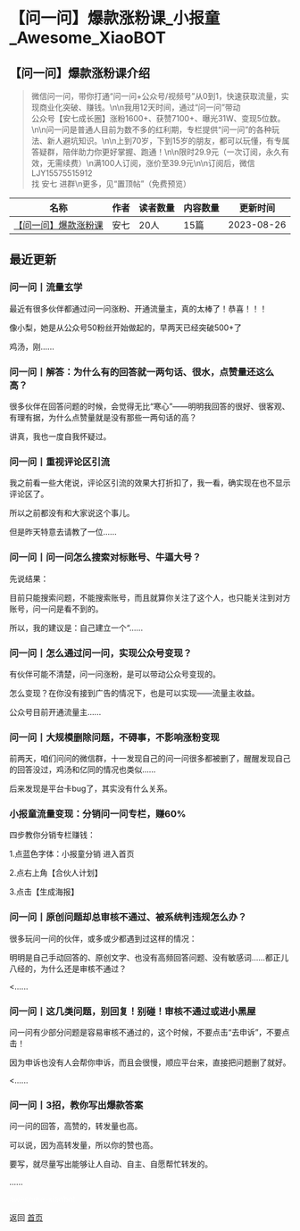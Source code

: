 # 【问一问】爆款涨粉课_小报童_Awesome_XiaoBOT

## 【问一问】爆款涨粉课介绍
> 微信问一问，带你打通“问一问+公众号/视频号”从0到1，快速获取流量，实现商业化突破、赚钱。\n\n我用12天时间，通过“问一问”带动  
公众号【安七成长圈】涨粉1600+、获赞7100+、曝光31W、变现5位数。\n\n问一问是普通人目前为数不多的红利期，专栏提供“问一问”的各种玩法、新人避坑知识。\n\n上到70岁，下到15岁的朋友，都可以玩懂，有专属答疑群，陪伴助力你更好掌握、跑通！\n\n限时29.9元（一次订阅，永久有效，无需续费）\n满100人订阅，涨价至39.9元\n\n订阅后，微信LJY15575515912  
找 安七 进群\n更多，见“置顶帖”（免费预览）  
  


|名称|作者|读者数量|内容数量|更新时间|
|---|---|---|---|---|
|[【问一问】爆款涨粉课](https://xiaobot.net/p/dengziD2020?refer=0b133df9-27dc-423b-8101-639049001c13)|安七|20人|15篇|2023-08-26|

## 最近更新
### 问一问丨流量玄学

最近有很多伙伴都通过问一问涨粉、开通流量主，真的太棒了！恭喜！！！

像小梨，她是从公众号50粉丝开始做起的，早两天已经突破500+了

鸡汤，刚......

### 问一问丨解答：为什么有的回答就一两句话、很水，点赞量还这么高？

很多伙伴在回答问题的时候，会觉得无比“寒心”——明明我回答的很好、很客观、有理有据，为什么点赞量就是没有那些一两句话的高？

讲真，我也一度自我怀疑过。

### 问一问丨重视评论区引流

我之前看一些大佬说，评论区引流的效果大打折扣了，我一看，确实现在也不显示评论区了。

所以之前都没有和大家说这个事儿。

但是昨天特意去请教了一位......

### 问一问丨问一问怎么搜索对标账号、牛逼大号？

先说结果：

目前只能搜索问题，不能搜索账号，而且就算你关注了这个人，也只能关注到对方账号，问一问是看不到的。

所以，我的建议是：自己建立一个“......

### 问一问丨怎么通过问一问，实现公众号变现？

有伙伴可能不清楚，问一问涨粉，是可以带动公众号变现的。

怎么变现？在你没有接到广告的情况下，也是可以实现——流量主收益。

公众号目前开通流量主......

### 问一问丨大规模删除问题，不碍事，不影响涨粉变现

前两天，咱们问问的微信群，十一发现自己的问一问很多都被删了，醒醒发现自己的回答没过，鸡汤和亿同的情况也类似……

后来发现是平台卡bug了，其实没有什么关系。

### 小报童流量变现：分销问一问专栏，赚60%

四步教你分销专栏赚钱：

1.点蓝色字体：小报童分销 进入首页

2.点右上角【合伙人计划】

3.点击【生成海报】

### 问一问丨原创问题却总审核不通过、被系统判违规怎么办？

很多玩问一问的伙伴，或多或少都遇到过这样的情况：

明明是自己手动回答的、原创文字、也没有高频回答问题、没有敏感词……都正儿八经的，为什么还是审核不通过？

<......

### 问一问丨这几类问题，别回复！别碰！审核不通过或进小黑屋

问一问有少部分问题是容易审核不通过的，这个时候，不要点击“去申诉”，不要点击！

因为申诉也没有人会帮你申诉，而且会很慢，顺应平台来，直接把问题删了就好。

<......

### 问一问丨3招，教你写出爆款答案

问一问的回答，高赞的，转发量也高。

可以说，因为高转发量，所以你的赞也高。

要写，就尽量写出能够让人自动、自主、自愿帮忙转发的。

......


<a href="https://github.com/Reno9527/awesome-xiaobot" style="color: white; text-decoration: none;">awesome-xiaobot</a>

返回 [首页](../README.md)
